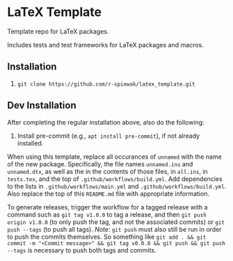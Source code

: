 # LaTeX Template

Template repo for LaTeX packages.

Includes tests and test frameworks for LaTeX packages and macros.

## Installation

1. `git clone https://github.com/r-spiewak/latex_template.git`

## Dev Installation

After completing the regular installation above, also do the following:
1. Install pre-commit (e.g., `apt install pre-commit`), if not already installed.

When using this template, replace all occurances of `unnamed` with the name of the new package. Specifically, the file names `unnamed.ins` and `unnamed.dtx`, as well as the in the contents of those files, in `all.ins`, in `tests.tex`, and the top of `.github/workflows/build.yml`. Add dependencies to the lists in `.github/workflows/main.yml` and `.github/workflows/build.yml`. Also replace the top of this `README.md` file with appropriate information.

To generate releases, trigger the workflow for a tagged release with a command such as
`git tag v1.0.0` to tag a release, and then 
`git push origin v1.0.0` (to only push the tag, and not the associated commits)
or `git push --tags` (to push all tags). *Note*: `git push` must also still be run in order to push the commits themselves. So something like `git add . && git commit -m "<Commit message>" && git tag v0.0.8 && git push && git push --tags` is necessary to push both tags and commits.
